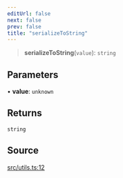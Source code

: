 ```yaml
---
editUrl: false
next: false
prev: false
title: "serializeToString"
---
```


> **serializeToString**(`value`): `string`

## Parameters

• **value**: `unknown`

## Returns

`string`

## Source

[src/utils.ts:12](https://github.com/eddienubes/sagetest/blob/c7f8532/src/utils.ts#L12)
